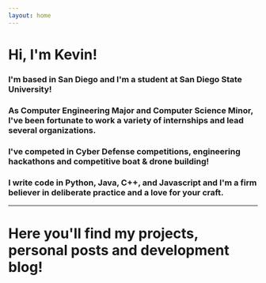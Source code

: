 ```yaml
---
layout: home
---
```


# Hi, I'm Kevin!



### I'm based in San Diego and I'm a student at San Diego State University!  

### As Computer Engineering Major and Computer Science Minor, I've been fortunate to work a variety of internships and lead several organizations.  

### I've competed in Cyber Defense competitions, engineering hackathons and competitive boat & drone building!

### I write code in **Python, Java, C++, and Javascript** and I'm a firm believer in deliberate practice and a love for your craft.  

---  


# Here you'll find my projects, personal posts and development blog!

<!--
As such, I code and continually build my [projects]({{ site.url }}/articles)  everyday!  

I'm always looking to discuss innovative ideas or business inquiries!  

---
<center>
<a markdown="0" href="{{ site.url }}/contact" class="btn">Contact Me!</a>
</center> -->
